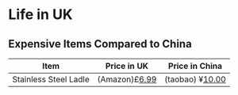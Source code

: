 # Life in UK

## Expensive Items Compared to China

| Item | Price in UK | Price in China |
| --- | --- | --- |
| Stainless Steel Ladle | (Amazon)£[6.99](https://www.amazon.co.uk/Genware-NEV-62709-Ladle-Stainless-Steel/dp/B009BQ1AQW/ref=sr_1_8?dib=eyJ2IjoiMSJ9.8G7EEPnP1mGk8UQ4REJOo9LzNYJZAwQ8q3Nwfx_0TBB1gBg0mbL8aJNXr9BIM2v533XqgVX1Q51InJ3MBZ5939GIzFLqYut9c9mB0XgWpJBio_2dY_6kdv6mwVVsDR_Pi2fNBIpL8SYTmir_5q5Snsg5ya6abrc_LU4CNPNy8Kx0ubms3aV4iHmFtWK7qtDou4HnECj9KD4kOPSxVBWqHnVHxdDF3skM08or7j86RdNubP6pysQmf33OO6go4ctVJJIpDtMroiu4qsToAmHaDRwRBRD6iBmkdLkmK-OBWmA.o9iGvDrEpItl51desSIlyw8dZQ4qB05EeMBDihP9YtE&dib_tag=se&keywords=ladel&qid=1730032927&sr=8-8) | (taobao) ¥[10.00](https://detail.tmall.com/item.htm?abbucket=20&id=788148963689&ns=1&priceTId=2100c80d17300329790171612e0bb0&skuId=5597668750003&spm=a21n57.1.item.2.2790523cTyJlmH&utparam=%7B%22aplus_abtest%22%3A%22cf8bb43eefd7ce6d715d863588edddc2%22%7D&xxc=taobaoSearch)|

